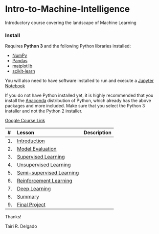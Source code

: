 # Intro-to-Machine-Intelligence
Introductory course covering the landscape of Machine Learning

### Install

Requires **Python 3** and the following Python libraries installed:

- [NumPy](http://www.numpy.org/)
- [Pandas](http://pandas.pydata.org/)
- [matplotlib](http://matplotlib.org/)
- [scikit-learn](http://scikit-learn.org/stable/)

You will also need to have software installed to run and execute a [Jupyter Notebook](http://ipython.org/notebook.html)

If you do not have Python installed yet, it is highly recommended that you install the [Anaconda](http://continuum.io/downloads) distribution of Python, which already has the above packages and more included. Make sure that you select the Python 3 installer and not the Python 2 installer.

[Google Course Link](https://classroom.google.com/c/MTE0OTE5NTA1NjNa)

|  #  | Lesson         | Description |
| :---- | :------------- | :------------------ |
| 1. | [Introduction](http://name.ipynb) | |
| 2. | [Model Evaluation](http://name.ipynb) | |
| 3. | [Supervised Learning](http://name.ipynb) | |
| 4. | [Unsupervised Learning](http://name.ipynb) | |
| 5. | [Semi-supervised Learning](http://name.ipynb)| |
| 6. | [Reinforcement Learning](http://name.ipynb) | |
| 7. | [Deep Learning](http://name.ipynb) | |
| 8. | [Summary](http://name.ipynb) | |
| 9. | [Final Project](http://name.ipynb) | |

Thanks!

Tairi R. Delgado
